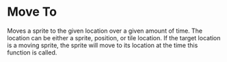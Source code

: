 # Move To

Moves a sprite to the given location over a given amount of time.
The location can be either a sprite, position, or tile location.
If the target location is a moving sprite, the sprite will move to its location at the time this function is called.